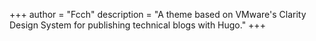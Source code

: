 +++
author = "Fcch"
description = "A theme based on VMware's Clarity Design System for publishing technical blogs with Hugo."
+++
